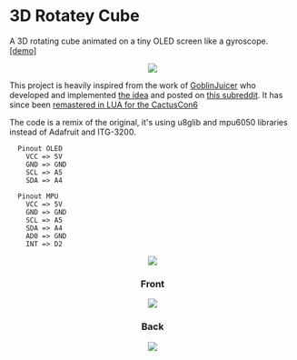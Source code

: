# 3D Rotatey Cube

  A 3D rotating cube animated on a tiny OLED screen like a gyroscope. [[demo]](https://www.youtube.com/watch?v=1GbFJb48saU)

<p align="center">
<img src="https://raw.githubusercontent.com/tobozo/Rotatey_Cube/master/demo.gif" />
</p>  

  This project is heavily inspired from the work of [GoblinJuicer](https://www.reddit.com/user/GoblinJuicer)
  who developed and implemented [the idea](http://imgur.com/gallery/fQUAx/new) and posted on [this subreddit](https://www.reddit.com/r/arduino/comments/3vmw1k/ive_been_playing_with_a_gyroscope_and_an_lcd/).
  It has since been [remastered in LUA for the CactusCon6](https://github.com/erikwilson/CactusCon6/blob/master/src/cube.lua)
  
  The code is a remix of the original, it's using u8glib and mpu6050 libraries instead of Adafruit and ITG-3200.
```
  Pinout OLED
    VCC => 5V
    GND => GND
    SCL => A5
    SDA => A4
  
  Pinout MPU
    VCC => 5V
    GND => GND
    SCL => A5
    SDA => A4
    AD0 => GND
    INT => D2
```
<p align="center">
<img src="https://raw.githubusercontent.com/tobozo/Rotatey_Cube/master/rotatey-cube.jpg" />
</p>


<h3 align="center">Front</h3>
<p align="center">
<img src="https://raw.githubusercontent.com/tobozo/Rotatey_Cube/master/front.jpg" />
</p>
<h3 align="center">Back</h3>
<p align="center">
<img src="https://raw.githubusercontent.com/tobozo/Rotatey_Cube/master/back.jpg" />
</p>
